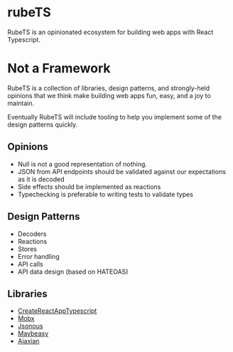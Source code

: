 # rubeTS

RubeTS is an opinionated ecosystem for building web apps with React Typescript.

# Not a Framework

RubeTS is a collection of libraries, design patterns, and strongly-held opinions that we think make building web apps fun, easy, and a joy to maintain.

Eventually RubeTS will include tooling to help you implement some of the design patterns quickly.

## Opinions
- Null is not a good representation of nothing. 
- JSON from API endpoints should be validated against our expectations as it is decoded
- Side effects should be implemented as reactions
- Typechecking is preferable to writing tests to validate types

## Design Patterns
- Decoders
- Reactions
- Stores
- Error handling
- API calls
- API data design (based on HATEOAS)

## Libraries

- [CreateReactAppTypescript](https://github.com/wmonk/create-react-app-typescript)
- [Mobx](https://github.com/mobxjs/mobx)
- [Jsonous](https://github.com/kofno/jsonous)
- [Maybeasy](https://github.com/kofno/maybeasy)
- [Ajaxian](https://github.com/kofno/ajaxian)
